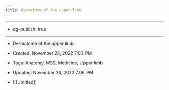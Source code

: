 ```yaml
---
title: Dermatome of the upper limb
---
```


- --

- dg-publish: true

- --

- Dermatome of the upper limb

- Created: November 24, 2022 7:03 PM

- Tags: Anatomy, MSS, Medicine, Upper limb

- Updated: November 24, 2022 7:06 PM

- ![[Untitled]]
